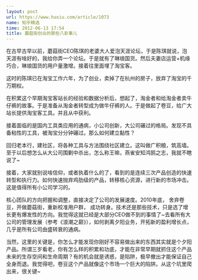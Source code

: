 ```yaml
---
layout: post
url: https://www.huxiu.com/article/1073
name: 知乎精选
time: 2012-06-13 17:54
title: 蘑菇街创业的那些八卦事儿
---
```

在古早古早以前，蘑菇街CEO陈琪的老婆大人爱泡天涯论坛，于是陈琪就说，泡天涯有啥好的，我给你弄一个论坛。于是就有了琳琅国货。然后夫妻店运营+机缘巧合，琳琅国货的用户量激增。接着往里面埋了淘宝客。

这时的陈琪已在淘宝工作六年，为了创业，卖掉了在杭州的房子，放弃了淘宝的千万期权。

在积累这个早期淘宝客站长的经验和数据分析后，想起了，淘金者和给淘金者卖牛仔裤的故事。于是准备从淘金者转型成为做牛仔裤的人。于是做起了卷豆，给广大站长提供淘宝客工具。并且从中获利。

接着面临的是国内工具类应用的通病，小公司创新，大公司碾过的格局。发现不具备粘性的工具，被淘宝分分钟碾过。那么如何建立黏性？

回归老本行，建社区，将各种工具与方法围绕社区建立。这叫做广积粮，筑高墙。至于以后想怎么从大公司围剿中杀出，怎么称王嘛，燕雀安知鸿鹄之志，我就不瞎说了~

接着，大家就别说啥信仰，或者执着什么的了，看到的是连续三次产品创造的快速转型和执行力。如何快速抛弃鸡肋级的产品，转移核心资源，进行新的市场冲击。这是值得所有小公司学习的。

核心团队的方向把握和调整，直接决定了公司的发展速度。2010年底， 舍弃卷豆，开做蘑菇街，重新校准用户群， 成功转身。技术还是那些技术，只是选了增长更有爆发性的方向。我觉得这就已经是大部分CEO做不到的事情了~去看所有大公司的管理发展（参考《浪潮之巅》），如何剥离夕阳业务，开拓新的盈利增长点，几乎是所有公司由盛转衰的通病。

当然，这里的关键是，你怎么才能发现你刚好不容易做出来的东西其实就是个夕阳产品。所谓三岁看老，你有怎么样的积累和功底，才能在非常早期就抓住这个产品未来的生存空间和生命周期？有的机会就是诱惑，是陷阱，极早撤出才能保证自己全身而退。我觉得吧，卷豆这个产品就像这个市场一个巨大的陷阱。从这个坑里爬出来，很关键~

